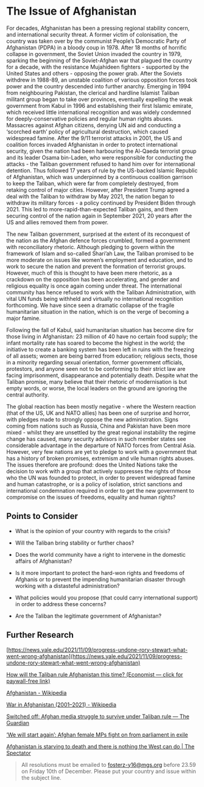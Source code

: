 # The Issue of Afghanistan

For decades, Afghanistan has been a pressing regional stability concern, and international security threat. A former victim of colonisation, the country was taken over by the communist People’s Democratic Party of Afghanistan (PDPA) in a bloody coup in 1978. After 18 months of horrific collapse in government, the Soviet Union invaded the country in 1979, sparking the beginning of the Soviet-Afghan war that plagued the country for a decade, with the resistance Mujahideen fighters - supported by the United States and others - opposing the power grab. After the Soviets withdrew in 1988-89, an unstable coalition of various opposition forces took power and the country descended into further anarchy. Emerging in 1994 from neighbouring Pakistan, the clerical and hardline Islamist Taliban militant group began to take over provinces, eventually expelling the weak government from Kabul in 1996 and establishing their first Islamic emirate, which received little international recognition and was widely condemned for deeply-conservative policies and regular human rights abuses. Massacres against Afghan citizens, denying UN aid and conducting a ‘scorched earth’ policy of agricultural destruction, which caused widespread famine. After the 9/11 terrorist attacks in 2001, the US and coalition forces invaded Afghanistan in order to protect international security, given the nation had been harbouring the Al-Qaeda terrorist group and its leader Osama bin-Laden, who were responsible for conducting the attacks - the Taliban government refused to hand him over for international detention. Thus followed 17 years of rule by the US-backed Islamic Republic of Afghanistan, which was underpinned by a continuous coalition garrison to keep the Taliban, which were far from completely destroyed, from retaking control of major cities. However, after President Trump agreed a deal with the Taliban to withdraw by May 2021, the nation began to withdraw its military forces - a policy continued by President Biden through 2021. This led to more-rapid-than-expected Taliban gains, and them securing control of the nation again in September 2021, 20 years after the US and allies removed them from power.

The new Taliban government, surprised at the extent of its reconquest of the nation as the Afghan defence forces crumbled, formed a government with reconciliatory rhetoric. Although pledging to govern within the framework of Islam and so-called Shari’ah Law, the Taliban promised to be more moderate on issues like women’s employment and education, and to work to secure the nation and prevent the formation of terrorist groups. However, much of this is thought to have been mere rhetoric, as a crackdown on the opposition has been accelerating, and gender and religious equality is once again coming under threat. The international community has hence refused to work with the Taliban Administration, with vital UN funds being withheld and virtually no international recognition forthcoming. We have since seen a dramatic collapse of the fragile humanitarian situation in the nation, which is on the verge of becoming a major famine.

Following the fall of Kabul, said humanitarian situation has become dire for those living in Afghanistan: 23 million of 40 have no certain food supply; the infant mortality rate has soared to become the highest in the world; the initiative to create a banking system has been left in ruins with the freezing of all assets; women are being barred from education; religious sects, those in a minority regarding sexual orientation, former government officials, protestors, and anyone seen not to be conforming to their strict law are facing imprisonment, disappearance and potentially death. Despite what the Taliban promise, many believe that their rhetoric of modernisation is but empty words, or worse, the local leaders on the ground are ignoring the central authority.

The global reaction has been mostly negative - where the Western reaction (that of the US, UK and NATO allies) has been one of surprise and horror, with pledges made to strongly oppose the new administration. Signs coming from nations such as Russia, China and Pakistan have been more mixed - whilst they are unsettled by the great regional instability the regime change has caused, many security advisors in such member states see considerable advantage in the departure of NATO forces from Central Asia. However, very few nations are yet to pledge to work with a government that has a history of broken promises, extremism and vile human rights abuses. The issues therefore are profound: does the United Nations take the decision to work with a group that actively suppresses the rights of those who the UN was founded to protect, in order to prevent widespread famine and human catastrophe, or is a policy of isolation, strict sanctions and international condemnation required in order to get the new government to compromise on the issues of freedoms, equality and human rights?

## Points to Consider
- What is the opinion of your country with regards to the crisis?

- Will the Taliban bring stability or further chaos?

- Does the world community have a right to intervene in the domestic affairs of Afghanistan?

- Is it more important to protect the hard-won rights and freedoms of Afghanis or to prevent the impending humanitarian disaster through working with a distasteful administration?

- What policies would you propose (that could carry international support) in order to address these concerns?

- Are the Taliban the legitimate government of Afghanistan?

## Further Research
[https://news.yale.edu/2021/11/09/progress-undone-rory-stewart-what-went-wrong-afghanistan](https://news.yale.edu/2021/11/09/progress-undone-rory-stewart-what-went-wrong-afghanistan)

[How will the Taliban rule Afghanistan this time? (Economist — click for paywall-free link)](https://econ.st/3CZPkYA)

[Afghanistan - Wikipedia](https://en.wikipedia.org/wiki/Afghanistan)

[War in Afghanistan (2001–2021) - Wikipedia](https://en.wikipedia.org/wiki/War_in_Afghanistan_(2001%E2%80%932021))

[Switched off: Afghan media struggle to survive under Taliban rule — The Guardian](https://www.theguardian.com/tv-and-radio/2021/nov/27/radio-silence-afghan-stations-are-one-more-casualty-of-the-taliban)

[‘We will start again’: Afghan female MPs fight on from parliament in exile](https://www.theguardian.com/global-development/2021/nov/27/we-will-start-again-afghan-female-mps-now-refugees-are-still-fighting-for-rights)

[Afghanistan is starving to death and there is nothing the West can do | The Spectator](https://www.spectator.co.uk/article/afghanistan-is-starving-to-death-and-there-is-nothing-the-west-can-do)

> All resolutions must be emailed to fosterz-y16@mgs.org before 23.59 on Friday 10th of December. Please put your country and issue within the subject line.
